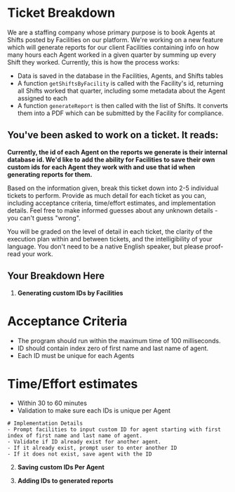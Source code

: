 # Ticket Breakdown
We are a staffing company whose primary purpose is to book Agents at Shifts posted by Facilities on our platform. We're working on a new feature which will generate reports for our client Facilities containing info on how many hours each Agent worked in a given quarter by summing up every Shift they worked. Currently, this is how the process works:

- Data is saved in the database in the Facilities, Agents, and Shifts tables
- A function `getShiftsByFacility` is called with the Facility's id, returning all Shifts worked that quarter, including some metadata about the Agent assigned to each
- A function `generateReport` is then called with the list of Shifts. It converts them into a PDF which can be submitted by the Facility for compliance.

## You've been asked to work on a ticket. It reads:

**Currently, the id of each Agent on the reports we generate is their internal database id. We'd like to add the ability for Facilities to save their own custom ids for each Agent they work with and use that id when generating reports for them.**


Based on the information given, break this ticket down into 2-5 individual tickets to perform. Provide as much detail for each ticket as you can, including acceptance criteria, time/effort estimates, and implementation details. Feel free to make informed guesses about any unknown details - you can't guess "wrong".


You will be graded on the level of detail in each ticket, the clarity of the execution plan within and between tickets, and the intelligibility of your language. You don't need to be a native English speaker, but please proof-read your work.

## Your Breakdown Here

1. **Generating custom IDs by Facilities**
  # Acceptance Criteria
  - The program should run within the maximum time of 100 milliseconds.
  - ID should contain index zero of first name and last name of agent.
  - Each ID must be unique for each Agents

   # Time/Effort estimates
   - Within 30 to 60 minutes
   - Validation to make sure each IDs is unique per Agent

    # Implementation Details
    - Prompt facilities to input custom ID for agent starting with first index of first name and last name of agent.
    - Validate if ID already exist for another agent.
    - If it already exist, prompt user to enter another ID
    - If it does not exist, save agent with the ID
2. **Saving custom IDs Per Agent**

3. **Adding IDs to generated reports**